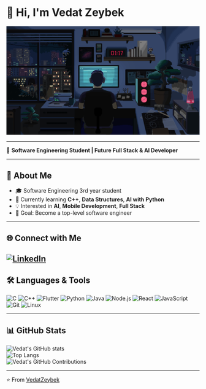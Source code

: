 # 👋 Hi, I'm Vedat Zeybek  

<p align="center">
  <img src="vedat.gif" width="600"/>
</p>

---

🚀 **Software Engineering Student | Future Full Stack & AI Developer**  

---

## 📌 About Me  
- 🎓 Software Engineering 3rd year student  
- 🌱 Currently learning **C++**, **Data Structures**, **AI with Python**  
- 💡 Interested in **AI**, **Mobile Development**, **Full Stack**  
- 🎯 Goal: Become a top-level software engineer
---

## 🌐 Connect with Me  
[![LinkedIn](https://img.shields.io/badge/LinkedIn-Profile-blue?style=for-the-badge&logo=linkedin)](https://www.linkedin.com/in/vedat-zeybek-13a054250/)  
---

## 🛠️ Languages & Tools  
![C](https://img.shields.io/badge/C-00599C?style=flat&logo=c&logoColor=white)
![C++](https://img.shields.io/badge/C++-00599C?style=flat&logo=c%2B%2B&logoColor=white)
![Flutter](https://img.shields.io/badge/Flutter-02569B?style=flat&logo=flutter&logoColor=white)
![Python](https://img.shields.io/badge/Python-3776AB?style=flat&logo=python&logoColor=white)
![Java](https://img.shields.io/badge/Java-007396?style=flat&logo=java&logoColor=white)
![Node.js](https://img.shields.io/badge/Node.js-339933?style=flat&logo=node.js&logoColor=white)
![React](https://img.shields.io/badge/React-20232A?style=flat&logo=react&logoColor=61DAFB)
![JavaScript](https://img.shields.io/badge/JavaScript-F7DF1E?style=flat&logo=javascript&logoColor=black)
![Git](https://img.shields.io/badge/Git-F05032?style=flat&logo=git&logoColor=white)
![Linux](https://img.shields.io/badge/Linux-FCC624?style=flat&logo=linux&logoColor=black)

---

## 📊 GitHub Stats  
![Vedat's GitHub stats](https://github-readme-stats.vercel.app/api?username=VedatZeybek&show_icons=true&theme=radical)  
![Top Langs](https://github-readme-stats.vercel.app/api/top-langs/?username=VedatZeybek&layout=compact&theme=radical)  
![Vedat's GitHub Contributions](https://github-readme-activity-graph.vercel.app/graph?username=VedatZeybek&theme=react-dark)


---

⭐️ From [VedatZeybek](https://github.com/VedatZeybek)

